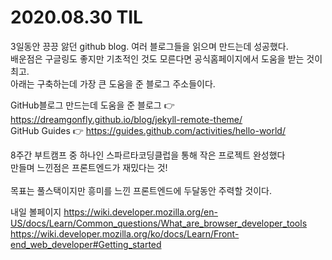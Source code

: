 # 2020.08.30 TIL

3일동안 끙끙 앓던 github blog. 여러 블로그들을 읽으며 만드는데 성공했다.</br>
배운점은 구글링도 좋지만 기초적인 것도 모른다면 공식홈페이지에서 도움을 받는 것이 최고.</br>
아래는 구축하는데 가장 큰 도움을 준 블로그 주소들이다.

GitHub블로그 만드는데 도움을 준 블로그 👉 https://dreamgonfly.github.io/blog/jekyll-remote-theme/</br>
GitHub Guides 👉 https://guides.github.com/activities/hello-world/

8주간 부트캠프 중 하나인 스파르타코딩클럽을 통해 작은 프로젝트 완성했다</br>
만들며 느낀점은 프론트엔드가 재밌다는 것!</br>   
목표는 풀스택이지만 흥미를 느낀 프론트엔드에 두달동안 주력할 것이다.

내일 볼페이지
https://wiki.developer.mozilla.org/en-US/docs/Learn/Common_questions/What_are_browser_developer_tools</br>
https://wiki.developer.mozilla.org/ko/docs/Learn/Front-end_web_developer#Getting_started
